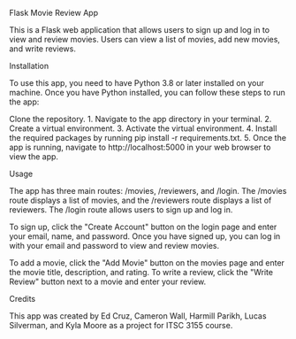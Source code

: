 Flask Movie Review App

This is a Flask web application that allows users to sign up and log in to view and review movies. Users can view a list of movies, 
add new movies, and write reviews. 

Installation

To use this app, you need to have Python 3.8 or later installed on your machine. Once you have Python installed, you can follow these 
steps to run the app:

Clone the repository.
		1. Navigate to the app directory in your terminal.
		2. Create a virtual environment.
		3. Activate the virtual environment.
		4. Install the required packages by running pip install -r requirements.txt.
		5. Once the app is running, navigate to http://localhost:5000 in your web browser to view the app.

Usage

The app has three main routes: /movies, /reviewers, and /login. The /movies route displays a list of movies, and the /reviewers 
route displays a list of reviewers. The /login route allows users to sign up and log in.

To sign up, click the "Create Account" button on the login page and enter your email, name, and password. Once you have signed up,
you can log in with your email and password to view and review movies.

To add a movie, click the "Add Movie" button on the movies page and enter the movie title, description, and rating. To write a review, 
click the "Write Review" button next to a movie and enter your review.

Credits

This app was created by Ed Cruz, Cameron Wall, Harmill Parikh, Lucas Silverman, and Kyla Moore as a project for ITSC 3155 course.
